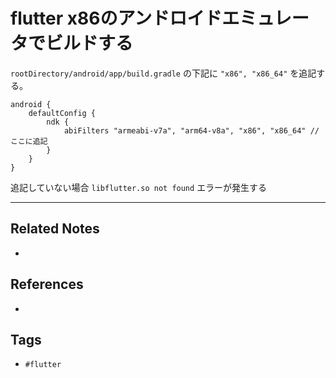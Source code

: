 # flutter x86のアンドロイドエミュレータでビルドする
`rootDirectory/android/app/build.gradle`
の下記に `"x86", "x86_64"` を追記する。
```
android {
	defaultConfig {
		ndk {
			abiFilters "armeabi-v7a", "arm64-v8a", "x86", "x86_64" // ここに追記
		}
	}
}
```


追記していない場合 `libflutter.so not found` エラーが発生する

---
## Related Notes
- 

## References
- 

## Tags
- `#flutter` 